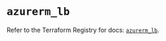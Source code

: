 # `azurerm_lb`

Refer to the Terraform Registry for docs: [`azurerm_lb`](https://registry.terraform.io/providers/hashicorp/azurerm/4.3.0/docs/resources/lb).
